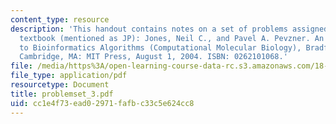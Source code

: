 ```yaml
---
content_type: resource
description: 'This handout contains notes on a set of problems assigned from the course
  textbook (mentioned as JP): Jones, Neil C., and Pavel A. Pevzner. An Introduction
  to Bioinformatics Algorithms (Computational Molecular Biology), Bradford Books.
  Cambridge, MA: MIT Press, August 1, 2004. ISBN: 0262101068.'
file: /media/https%3A/open-learning-course-data-rc.s3.amazonaws.com/18-417-introduction-to-computational-molecular-biology-fall-2004/cc1e4f73ead02971fafbc33c5e624cc8_problemset_3.pdf
file_type: application/pdf
resourcetype: Document
title: problemset_3.pdf
uid: cc1e4f73-ead0-2971-fafb-c33c5e624cc8
---
```

